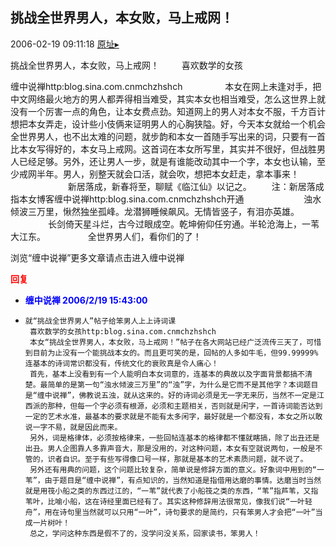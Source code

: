 ## 挑战全世界男人，本女败，马上戒网！
2006-02-19 09:11:18
[原址▸](http://www.fxgan.com/chan_time/2006_01_06/76.htm)



  


 挑战全世界男人，本女败，马上戒网！ 　　 
  喜欢数学的女孩 


 缠中说禅http:blog.sina.com.cnmchzhshch 
  　　 
  　　 本女在网上未逢对手，把中文网络最火地方的男人都弄得相当难受，其实本女也相当难受，怎么这世界上就没有一个厉害一点的角色，让本女费点劲。知道网上的男人对本女不服，千方百计想把本女弄走，设计些小伎俩来证明男人的心胸狭隘。好，今天本女就给一个机会全世界男人，也不出太难的问题，就步韵和本女一首随手写出来的词，只要有一首比本女写得好的，本女马上戒网。这首词在本女所写里，其实并不很好，但战胜男人已经足够。另外，还让男人一步，就是有谁能改动其中一个字，本女也认输，至少戒网半年。男人，别整天就会口活，就会吹，想把本女赶走，拿本事来！ 
  　　 
  　　 
  　　新居落成，新春将至，聊赋《临江仙》以记之。 
  　　注：新居落成指本女博客缠中说禅http:blog.sina.com.cnmchzhshch开通 
  　　 
  　　 
  　　浊水倾波三万里，愀然独坐孤峰。龙潜狮睡候飙风。无情皆竖子，有泪亦英雄。 
  　　 
  　　长剑倚天星斗烂，古今过眼成空。乾坤俯仰任穷通。半轮沧海上，一苇大江东。 
  　　 
  　　 全世界男人们，看你们的了！ 


 浏览“缠中说禅”更多文章请点击进入缠中说禅
 
  
 













<font color='red'>**回复**</font>


- **<font color='blue'>缠中说禅 2006/2/19 15:43:00</font>**
- ```
  就“挑战全世界男人”帖子给笨男人上上诗词课
   喜欢数学的女孩http:blog.sina.com.cnmchzhshch
   本女“挑战全世界男人，本女败，马上戒网！”帖子在各大网站已经广泛流传三天了，可惜到目前为止没有一个能挑战本女的。而且更可笑的是，回帖的人多如牛毛，但99.99999%连基本的诗词常识都没有，传统文化的衰败真是令人痛心！
   首先，基本上没看到有一个人能明白本女词意的，连基本的典故以及字面背景都搞不清楚。最简单的是第一句“浊水倾波三万里”的“浊”字，为什么是它而不是其他字？本词题目是“缠中说禅”，佛教说五浊，就从这来的。好的诗词必须是无一字无来历，当然不一定是江西派的那种，但每一个字必须有根源，必须和主题相关，否则就是闲字，一首诗词能否达到一定的艺术水准，最基本的要求就是不能有太多闲字，最好就是一个都没有，本女之所以敢说一字不易，就是因此而来。
   另外，词是格律体，必须按格律来，一些回帖连基本的格律都不懂就瞎搞，除了出丑还是出丑。男人企图靠人多靠声音大，那是没用的，对这种问题，本女有空就说两句，一般是不管的，识者自识。至于有些写得像口号一样，那就是基本的艺术素质问题，就不说了。
   另外还有用典的问题，这个问题比较复杂，简单说是修辞方面的意义。好象词中用到的“一苇”，由于题目是“缠中说禅”，有点知识的，当然知道是指借用达磨的事情。达磨当时当然就是用筏小船之类的东西过江的，“一苇”就代表了小船筏之类的东西，“苇”指芦苇，又指苇叶，比喻小船，这在诗经里面已经有了。其实这种修辞用法很常见，像我们说“一叶轻舟”，用在诗句里当然就可以只用“一叶”，诗句要求的是简约，只有笨男人才会把“一叶”当成一片树叶！
   总之，学问这种东西是假不了的，没学问没关系，回家读书，笨男人！
  ```
